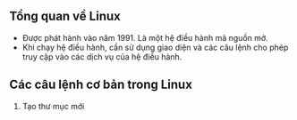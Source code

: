 ## Tổng quan về Linux
- Được phát hành vào năm 1991. Là một hệ điều hành mã nguồn mở.
- Khi chạy hệ điều hành, cần sử dụng giao diện và các câu lệnh cho phép truy cập vào các dịch vụ của hệ điều hành.
## Các câu lệnh cơ bản trong Linux
1. Tạo thư mục mới


